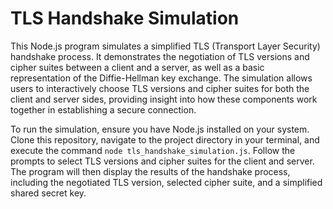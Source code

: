 # TLS Handshake Simulation

This Node.js program simulates a simplified TLS (Transport Layer Security) handshake process. It demonstrates the negotiation of TLS versions and cipher suites between a client and a server, as well as a basic representation of the Diffie-Hellman key exchange. The simulation allows users to interactively choose TLS versions and cipher suites for both the client and server sides, providing insight into how these components work together in establishing a secure connection.

To run the simulation, ensure you have Node.js installed on your system. Clone this repository, navigate to the project directory in your terminal, and execute the command `node tls_handshake_simulation.js`. Follow the prompts to select TLS versions and cipher suites for the client and server. The program will then display the results of the handshake process, including the negotiated TLS version, selected cipher suite, and a simplified shared secret key.

